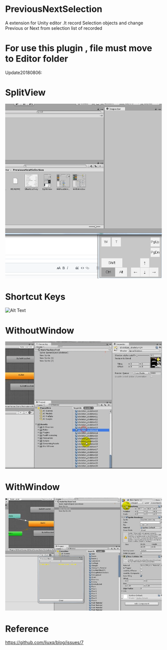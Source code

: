 # PreviousNextSelection
A extension for Unity editor .It record Selection objects and change Previous or Next from selection list of recorded

# For use this plugin , file must move to Editor folder

Update20180806: 

# SplitView
![Alt Text](https://github.com/Yu5h1/PreviousNextSelection/blob/master/SplitView.gif)

# Shortcut Keys
![Alt Text](https://user-images.githubusercontent.com/30456365/50373899-5ec1f380-0620-11e9-9e37-00a8a52341c9.jpg)

# WithoutWindow
![Alt Text](https://github.com/Yu5h1/PreviousNextSelection/blob/master/WithoutWindow.gif)

# WithWindow
![Alt Text](https://github.com/Yu5h1/PreviousNextSelection/blob/master/WithWindow.gif)

# Reference

https://github.com/liuxq/blog/issues/7
